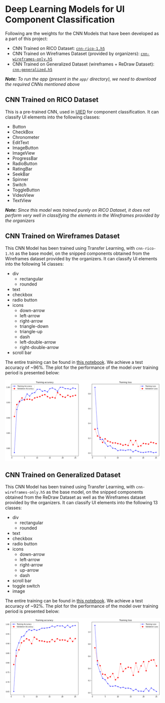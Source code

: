 # Deep Learning Models for UI Component Classification

Following are the weights for the CNN Models that have been developed as a part of this project:

- CNN Trained on RICO Dataset: [`cnn-rico-1.h5`](https://drive.google.com/file/d/1Gzpi-V_Sj7SSFQMNzy6bcgkEwaZBhGWS/view?usp=sharing)
- CNN Trained on Wireframes Dataset (provided by organizers): [`cnn-wireframes-only.h5`](https://drive.google.com/file/d/1eUqku9yAZ8MfxCS5FxlsagZmcP1PN-JU/view?usp=sharing)
- CNN Trained on Generalized Dataset (wireframes + ReDraw Dataset): [`cnn-generalized.h5`](https://drive.google.com/file/d/1XPw_hhm_ZwhD-_TppMXgCbOe3XTr641u/view?usp=sharing)

_**Note:** To run the app (present in the `app/` directory), we need to download the required CNNs mentioned above_ 

## CNN Trained on RICO Dataset

This is a pre-trained CNN, used in [UIED]() for component classification. It can classify UI elements into the following classes:

- Button
- CheckBox
- Chronometer
- EditText
- ImageButton
- ImageView
- ProgressBar
- RadioButton
- RatingBar
- SeekBar
- Spinner
- Switch
- ToggleButton
- VideoView
- TextView

_**Note:** Since this model was trained purely on RICO Dataset, it does not perform very well in classifying the elements in the Wireframes provided by the organizers_

## CNN Trained on Wireframes Dataset

This CNN Model has been trained using Transfer Learning, with `cnn-rico-1.h5` as the base model, on the snipped components obtained from the Wireframes dataset provided by the organizers. It can classify UI elements into the following 14 classes:

- div
    - rectangular
    - rounded
- text
- checkbox
- radio button
- icons
    - down-arrow
    - left-arrow
    - right-arrow
    - triangle-down
    - triangle-up
    - dash
    - left-double-arrow
    - right-double-arrow
- scroll bar

The entire training can be found in [this notebook](./ComponentClassificationModel_WireframesOnly.ipynb). We achieve a test accuracy of ~96%. The plot for the performance of the model over training period is presented below:

![](../assets/images/cnn_wireframes_training.png)


## CNN Trained on Generalized Dataset

This CNN Model has been trained using Transfer Learning, with `cnn-wireframes-only.h5` as the base model, on the snipped components obtained from the ReDraw Dataset as well as the Wireframes dataset provided by the organizers. It can classify UI elements into the following 13 classes:

- div
    - rectangular
    - rounded
- text
- checkbox
- radio button
- icons
    - down-arrow
    - left-arrow
    - right-arrow
    - up-arrow
    - dash
- scroll bar
- toggle switch
- image

The entire training can be found in [this notebook](./ComponentClassificationModel_Wireframes&ReDraw.ipynb). We achieve a test accuracy of ~92%. The plot for the performance of the model over training period is presented below:

![](../assets/images/cnn_generalized_training.png)